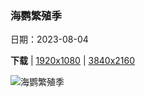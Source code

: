 ### 海鹦繁殖季

日期：2023-08-04

**下载**  |  [1920x1080](https://cn.bing.com/th?id=OHR.AtlanticPuffin_ZH-CN8523220989_1920x1080.jpg)  |  [3840x2160](https://cn.bing.com/th?id=OHR.AtlanticPuffin_ZH-CN8523220989_UHD.jpg)

![海鹦繁殖季](https://cn.bing.com/th?id=OHR.AtlanticPuffin_ZH-CN8523220989_1920x1080.jpg "大西洋海鹦，冰岛 (© Peter Hering/Minden Pictures)")

